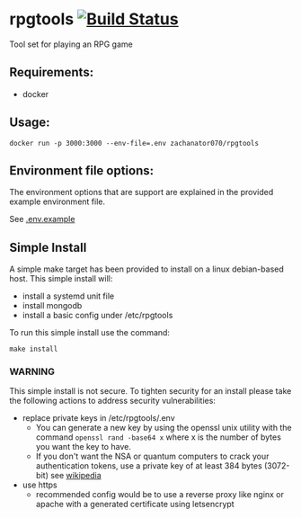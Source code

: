 # rpgtools [![Build Status](https://travis-ci.org/zachanator070/rpgtools.svg?branch=master)](https://travis-ci.org/zachanator070/rpgtools)


Tool set for playing an RPG game

## Requirements:
- docker

## Usage:
`docker run -p 3000:3000 --env-file=.env zachanator070/rpgtools`

## Environment file options:
The environment options that are support are explained in the provided example environment file.
  
See [.env.example](https://github.com/zachanator070/rpgtools/blob/master/.env.example)
  
## Simple Install
A simple make target has been provided to install on a linux debian-based host.
This simple install will:
- install a systemd unit file
- install mongodb
- install a basic config under /etc/rpgtools

To run this simple install use the command:

`make install`

### WARNING
This simple install is not secure. To tighten security for an install please take the following actions
to address security vulnerabilities:
- replace private keys in /etc/rpgtools/.env
    - You can generate a new key by using the openssl unix utility with the command `openssl rand -base64 x`
    where x is the number of bytes you want the key to have. 
    - If you don't want the NSA or quantum computers to crack your authentication tokens, use a private key
    of at least 384 bytes (3072-bit) see [wikipedia](https://en.wikipedia.org/wiki/Key_size#Asymmetric_algorithm_key_lengths)
- use https
    - recommended config would be to use a reverse proxy like nginx or apache with a generated certificate
    using letsencrypt
